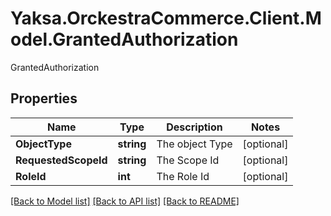 # Yaksa.OrckestraCommerce.Client.Model.GrantedAuthorization
GrantedAuthorization

## Properties

Name | Type | Description | Notes
------------ | ------------- | ------------- | -------------
**ObjectType** | **string** | The object Type | [optional] 
**RequestedScopeId** | **string** | The Scope Id | [optional] 
**RoleId** | **int** | The Role Id | [optional] 

[[Back to Model list]](../README.md#documentation-for-models) [[Back to API list]](../README.md#documentation-for-api-endpoints) [[Back to README]](../README.md)

